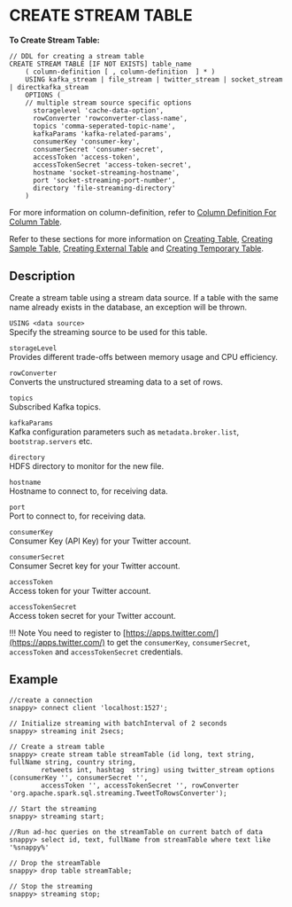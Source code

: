 # CREATE STREAM TABLE

**To Create Stream Table:**

```no-highlight
// DDL for creating a stream table
CREATE STREAM TABLE [IF NOT EXISTS] table_name
    ( column-definition	[ , column-definition  ] * )
    USING kafka_stream | file_stream | twitter_stream | socket_stream | directkafka_stream
    OPTIONS (
    // multiple stream source specific options
      storagelevel 'cache-data-option',
      rowConverter 'rowconverter-class-name',
      topics 'comma-seperated-topic-name',
      kafkaParams 'kafka-related-params',
      consumerKey 'consumer-key',
      consumerSecret 'consumer-secret',
      accessToken 'access-token',
      accessTokenSecret 'access-token-secret',
      hostname 'socket-streaming-hostname',
      port 'socket-streaming-port-number',
      directory 'file-streaming-directory'
	)
```

For more information on column-definition, refer to [Column Definition For Column Table](create-table.md#column-definition).

Refer to these sections for more information on [Creating Table](create-table.md), [Creating Sample Table](create-sample-table.md), [Creating External Table](create-external-table.md) and [Creating Temporary Table](create-temporary-table.md).

## Description

Create a stream table using a stream data source. If a table with the same name already exists in the database, an exception will be thrown.

`USING <data source>` </br>
Specify the streaming source to be used for this table.

`storageLevel`</br>
Provides different trade-offs between memory usage and CPU efficiency.

`rowConverter`</br>
Converts the unstructured streaming data to a set of rows.
      
`topics`</br>
Subscribed Kafka topics.

`kafkaParams`</br>
Kafka configuration parameters such as `metadata.broker.list`, `bootstrap.servers` etc.

`directory`</br>
HDFS directory to monitor for the new file.

`hostname`</br>
Hostname to connect to, for receiving data.

`port`</br>
Port to connect to, for receiving data.

`consumerKey`</br>
Consumer Key (API Key) for your Twitter account.

`consumerSecret`</br>
Consumer Secret key for your Twitter account.

`accessToken`</br>
Access token for your Twitter account.

`accessTokenSecret`</br>
Access token secret for your Twitter account.

!!! Note 
	You need to register to [https://apps.twitter.com/](https://apps.twitter.com/) to get the `consumerKey`, `consumerSecret`, `accessToken` and `accessTokenSecret` credentials.

## Example

```no-highlight
//create a connection
snappy> connect client 'localhost:1527';

// Initialize streaming with batchInterval of 2 seconds
snappy> streaming init 2secs;

// Create a stream table
snappy> create stream table streamTable (id long, text string, fullName string, country string,
        retweets int, hashtag  string) using twitter_stream options (consumerKey '', consumerSecret '',
        accessToken '', accessTokenSecret '', rowConverter 'org.apache.spark.sql.streaming.TweetToRowsConverter');

// Start the streaming
snappy> streaming start;

//Run ad-hoc queries on the streamTable on current batch of data
snappy> select id, text, fullName from streamTable where text like '%snappy%'

// Drop the streamTable
snappy> drop table streamTable;

// Stop the streaming
snappy> streaming stop;
```



